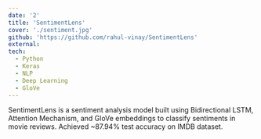 ```yaml
---
date: '2'
title: 'SentimentLens'
cover: './sentiment.jpg'
github: 'https://github.com/rahul-vinay/SentimentLens'
external: 
tech:
  - Python
  - Keras
  - NLP
  - Deep Learning
  - GloVe
---
```


SentimentLens is a sentiment analysis model built using Bidirectional LSTM, Attention Mechanism, and GloVe embeddings to classify sentiments in movie reviews. Achieved ~87.94% test accuracy on IMDB dataset.
